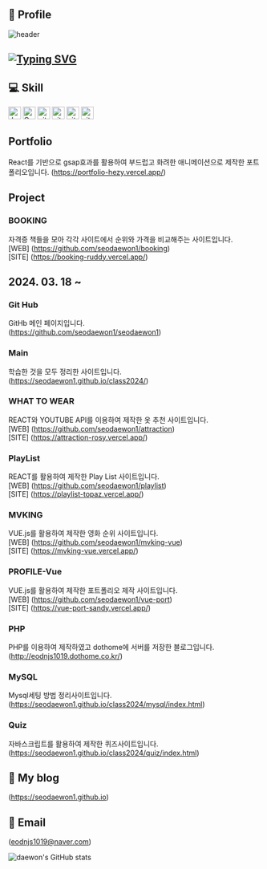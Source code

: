 <div align ="left"> 
  
## 🎯 Profile
![header](https://capsule-render.vercel.app/api?type=wave&color=auto&height=300&section=header&text=SeoDaeWon1&fontSize=90)

<div align ="left">
<h2><a href="https://git.io/typing-svg"><img src="https://readme-typing-svg.demolab.com?font=Fira+Code&weight=300&pause=1000&random=false&width=700&lines=Hello.+My+name+is+Dae+won.+I+want+Front+end+developer." alt="Typing SVG" /></a>
</h2></div>

## 💻 Skill
<img alt="Javascript" src="https://img.shields.io/badge/JavaScript-323330?style=for-the-badge&logo=javascript&logoColor=F7DF1E"  height="25px"/>
<img alt="Css3" src="https://img.shields.io/badge/CSS3-1572B6?style=for-the-badge&logo=css3&logoColor=white" height="25px"/>
<img alt="git" src="https://img.shields.io/badge/-Git-F05032?style=flat-square&logo=git&logoColor=white" height="25px"/>
<img alt="git" src="https://img.shields.io/badge/Vue%20js-35495E?style=for-the-badge&logo=vuedotjs&logoColor=4FC08D" height="25px"/>  <img alt="git" src="https://img.shields.io/badge/Slack-4A154B?style=for-the-badge&logo=slack&logoColor=white" height="25px"/> 
<img alt="git" src="https://img.shields.io/badge/react%20os-0088CC?style=for-the-badge&logo=reactos&logoColor=white" height="25px"/>    

## Portfolio
React를 기반으로 gsap효과를 활용하여 부드럽고 화려한 애니메이션으로 제작한 포트폴리오입니다.
(https://portfolio-hezy.vercel.app/)

## Project

### BOOKING  
자격증 책들을 모아 각각 사이트에서 순위와 가격을 비교해주는 사이트입니다.   
[WEB] (https://github.com/seodaewon1/booking)   
[SITE] (https://booking-ruddy.vercel.app/)   

## 2024. 03. 18 ~
### Git Hub
GitHb 메인 페이지입니다.   
(https://github.com/seodaewon1/seodaewon1)   

### Main 
학습한 것을 모두 정리한 사이트입니다.   
(https://seodaewon1.github.io/class2024/)     

### WHAT TO WEAR
REACT와 YOUTUBE API를 이용하여 제작한 옷 추천 사이트입니다.   
[WEB] (https://github.com/seodaewon1/attraction)   
[SITE] (https://attraction-rosy.vercel.app/)   

### PlayList   
REACT를 활용하여 제작한 Play List 사이트입니다.   
[WEB] (https://github.com/seodaewon1/playlist)   
[SITE] (https://playlist-topaz.vercel.app/)     
   
### MVKING
VUE.js를 활용하여 제작한 영화 순위 사이트입니다.   
[WEB] (https://github.com/seodaewon1/mvking-vue)   
[SITE] (https://mvking-vue.vercel.app/)   

### PROFILE-Vue    
VUE.js를 활용하여 제작한 포트폴리오 제작 사이트입니다.   
[WEB] (https://github.com/seodaewon1/vue-port)   
[SITE] (https://vue-port-sandy.vercel.app/)      

### PHP   
PHP를 이용하여 제작하였고 dothome에 서버를 저장한 블로그입니다.    
(http://eodnjs1019.dothome.co.kr/)   

### MySQL   
Mysql세팅 방법 정리사이트입니다.   
(https://seodaewon1.github.io/class2024/mysql/index.html)     

### Quiz
자바스크립트를 활용하여 제작한 퀴즈사이트입니다.   
(https://seodaewon1.github.io/class2024/quiz/index.html)   

## 📝 My blog
(https://seodaewon1.github.io)   

## 📧 Email
(eodnjs1019@naver.com) 


![daewon's GitHub stats](https://github-readme-stats.vercel.app/api?username=daewon&show_icons=true&theme=tokyonight)


